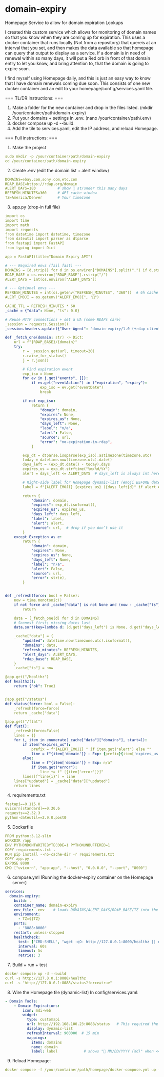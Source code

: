 # domain-expiry
Homepage Service to allow for domain expiration Lookups

I created this custom service which allows for monitoring of domain names so that you know when they are coming up for expiration. This uses a docker container that runs locally (Not from a repository) that quereis at an interval that you set, and then makes the data available so that homepage can query that output to display as a service. If a domain is in need of renewal within so many days, it will put a Red orb in front of that domain entry to let you know, and bring attention to, that the domain is going to expire soon.

I find myself using Homepage daily, and this is just an easy way to know that I have domain renewals coming due soon. This consists of one new docker container and an edit to your homepage/config/services.yaml file.

=== TL/DR Instructions:  ===
1. Make a folder for the new container and drop in the files listed. (mkdir /your/container/path/domain-expiry)
2. Put your domains + settings in .env. (nano /your/container/path/.env)
3. docker compose up -d --build.
4. Add the tile to services.yaml, edit the IP address, and reload Homepage.


=== Full instructions: ===
1) Make the project
```Yaml
sudo mkdir -p /your/container/path/domain-expiry
cd /your/container/path/domain-expiry
```

2) Create .env (edit the domain list + alert window)
```Yaml
DOMAINS=ebay.com,sony.com,etc.com
RDAP_BASE=https://rdap.org/domain
ALERT_DAYS=183          # show 🔴 at/under this many days
REFRESH_MINUTES=360     # API cache window
TZ=America/Denver       # Your timezone
```

3) app.py (drop-in full file)
```Yaml
import os
import time
import math
import requests
from datetime import datetime, timezone
from dateutil import parser as dtparse
from fastapi import FastAPI
from typing import Dict

app = FastAPI(title="Domain Expiry API")

# --- Required envs (fail fast) ---
DOMAINS = [d.strip() for d in os.environ["DOMAINS"].split(",") if d.strip()]
RDAP_BASE = os.environ["RDAP_BASE"].rstrip("/")
ALERT_DAYS = int(os.environ["ALERT_DAYS"])

# --- Optional envs ---
REFRESH_MINUTES = int(os.getenv("REFRESH_MINUTES", "360"))  # 6h cache
ALERT_EMOJI = os.getenv("ALERT_EMOJI", "🔴")

CACHE_TTL = REFRESH_MINUTES * 60
_cache = {"data": None, "ts": 0.0}

# Reuse HTTP connections + set a UA (some RDAPs care)
_session = requests.Session()
_session.headers.update({"User-Agent": "domain-expiry/1.0 (+rdap client)"})

def _fetch_one(domain: str) -> Dict:
    url = f"{RDAP_BASE}/{domain}"
    try:
        r = _session.get(url, timeout=20)
        r.raise_for_status()
        j = r.json()

        # Find expiration event
        exp_iso = None
        for ev in j.get("events", []):
            if ev.get("eventAction") in ("expiration", "expiry"):
                exp_iso = ev.get("eventDate")
                break

        if not exp_iso:
            return {
                "domain": domain,
                "expires": None,
                "expires_us": None,
                "days_left": None,
                "label": "n/a",
                "alert": False,
                "source": url,
                "error": "no-expiration-in-rdap",
            }

        exp_dt = dtparse.isoparse(exp_iso).astimezone(timezone.utc)
        today = datetime.now(timezone.utc).date()
        days_left = (exp_dt.date() - today).days
        expires_us = exp_dt.strftime("%m/%d/%Y")
        alert = days_left <= ALERT_DAYS  # days_left is always int here

        # Right-side label for Homepage dynamic-list (emoji BEFORE date)
        label = f"{ALERT_EMOJI} {expires_us} ({days_left}d)" if alert else f"{expires_us} ({days_left}d)"

        return {
            "domain": domain,
            "expires": exp_dt.isoformat(),
            "expires_us": expires_us,
            "days_left": days_left,
            "label": label,
            "alert": alert,
            "source": url,  # drop if you don’t use it
        }
    except Exception as e:
        return {
            "domain": domain,
            "expires": None,
            "expires_us": None,
            "days_left": None,
            "label": "n/a",
            "alert": False,
            "source": url,
            "error": str(e),
        }


def _refresh(force: bool = False):
    now = time.monotonic()
    if not force and _cache["data"] is not None and (now - _cache["ts"] < CACHE_TTL):
        return

    data = [_fetch_one(d) for d in DOMAINS]
    # Soonest first; missing dates last
    data.sort(key=lambda d: (d.get("days_left") is None, d.get("days_left", math.inf)))

    _cache["data"] = {
        "updated": datetime.now(timezone.utc).isoformat(),
        "domains": data,
        "refresh_minutes": REFRESH_MINUTES,
        "alert_days": ALERT_DAYS,
        "rdap_base": RDAP_BASE,
    }
    _cache["ts"] = now

@app.get("/healthz")
def healthz():
    return {"ok": True}


@app.get("/status")
def status(force: bool = False):
    _refresh(force=force)
    return _cache["data"]

@app.get("/flat")
def flat():
    _refresh(force=False)
    lines = {}
    for i, item in enumerate(_cache["data"]["domains"], start=1):
        if item["expires_us"]:
            prefix = f"{ALERT_EMOJI} " if item.get("alert") else ""
            line = f"{item['domain']} — Exp: {prefix}{item['expires_us']} ({item['days_left']}d)"
        else:
            line = f"{item['domain']} — Exp: n/a"
            if item.get("error"):
                line += f" [{item['error']}]"
        lines[f"line{i}"] = line
    lines["updated"] = _cache["data"]["updated"]
    return lines
```

4) requirements.txt
``` Yaml
fastapi==0.115.0
uvicorn[standard]==0.30.6
requests==2.32.3
python-dateutil==2.9.0.post0
```

5) Dockerfile
``` Yaml
FROM python:3.12-slim
WORKDIR /app
ENV PYTHONDONTWRITEBYTECODE=1 PYTHONUNBUFFERED=1
COPY requirements.txt .
RUN pip install --no-cache-dir -r requirements.txt
COPY app.py .
EXPOSE 8000
CMD ["uvicorn", "app:app", "--host", "0.0.0.0", "--port", "8000"]
```

6) compose.yml (Running the docker-expiry container on the Homepage server)
``` Yaml
services:
  domain-expiry:
    build: .
    container_name: domain-expiry
    env_file: .env    # loads DOMAINS/ALERT_DAYS/RDAP_BASE/TZ into the container from the .env file
    environment:
      - TZ=${TZ}
    ports:
      - "8088:8000"          
    restart: unless-stopped
    healthcheck:
      test: ["CMD-SHELL", "wget -qO- http://127.0.0.1:8000/healthz || exit 1"]
      interval: 60s
      timeout: 5s
      retries: 3
```

7) Build + run + test
``` Yaml
docker compose up -d --build
curl -s http://127.0.0.1:8088/healthz
curl -s "http://127.0.0.1:8088/status?force=true"
```

8) Wire the Homepage tile (dynamic-list)
In config/services.yaml:
``` Yaml
- Domain Tools:
    - Domain Expirations:
        icon: mdi-web
        widget:
          type: customapi
          url: http://192.168.100.23:8088/status   # This required the hardcoded IP of your docker server where the apps run
          display: dynamic-list
          refreshInterval: 900000  # 15 min
          mappings:
            items: domains
            name: domain
            label: label            # shows "🔴 MM/DD/YYYY (Xd)" when <= ALERT_DAYS
```

9) Reload Homepage:
``` Yaml
docker compose -f /your/container/path/homepage/docker-compose.yml up -d
```

      
